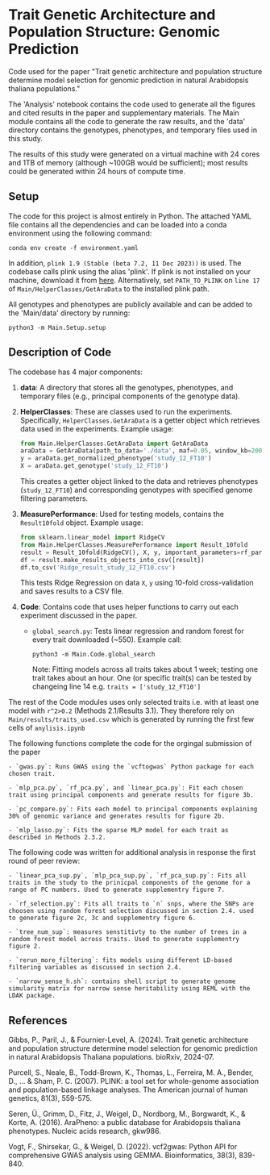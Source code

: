 # Trait Genetic Architecture and Population Structure: Genomic Prediction

Code used for the paper "Trait genetic architecture and population structure determine model selection for genomic prediction in natural Arabidopsis thaliana populations."

The 'Analysis' notebook contains the code used to generate all the figures and cited results in the paper and supplementary materials. The Main module contains all the code to generate the raw results, and the 'data' directory contains the genotypes, phenotypes, and temporary files used in this study.

The results of this study were generated on a virtual machine with 24 cores and 1TB of memory (although ~100GB would be sufficient); most results could be generated within 24 hours of compute time.

## Setup
The code for this project is almost entirely in Python. The attached YAML file contains all the dependencies and can be loaded into a conda environment using the following command:
```
conda env create -f environment.yaml
```
In addition, `plink 1.9 (Stable (beta 7.2, 11 Dec 2023))` is used. The codebase calls plink using the alias 'plink'. If plink is not installed on your machine, download it from [here](https://www.cog-genomics.org/plink/). Alternatively, set `PATH_TO_PLINK` on `line 17` of `Main/HelperClasses/GetAraData` to the installed plink path.

All genotypes and phenotypes are publicly available and can be added to the 'Main/data' directory by running:

```
python3 -m Main.Setup.setup
```

## Description of Code
The codebase has 4 major components:

1. **data**: A directory that stores all the genotypes, phenotypes, and temporary files (e.g., principal components of the genotype data).

2. **HelperClasses**: These are classes used to run the experiments. Specifically, `HelperClasses.GetAraData` is a getter object which retrieves data used in the experiments. Example usage:
    ```python
    from Main.HelperClasses.GetAraData import GetAraData
    araData = GetAraData(path_to_data='./data', maf=0.05, window_kb=200, r2=0.6)
    y = araData.get_normalized_phenotype('study_12_FT10')
    X = araData.get_genotype('study_12_FT10')
    ```
    This creates a getter object linked to the data and retrieves phenotypes (`study_12_FT10`) and corresponding genotypes with specified genome filtering parameters.

3. **MeasurePerformance**: Used for testing models, contains the `Result10fold` object. Example usage:
    ```python
    from sklearn.linear_model import RidgeCV
    from Main.HelperClasses.MeasurePerformance import Result_10fold
    result = Result_10fold(RidgeCV(), X, y, important_parameters=rf_params, name='Ridge', cv=10)
    df = result.make_results_objects_into_csv([result])
    df.to_csv('Ridge_result_study_12_FT10.csv')
    ```
    This tests Ridge Regression on data `X`, `y` using 10-fold cross-validation and saves results to a CSV file.

4. **Code**: Contains code that uses helper functions to carry out each experiment discussed in the paper.

    - `global_search.py`: Tests linear regression and random forest for every trait downloaded (~550). Example call:
      ```
      python3 -m Main.Code.global_search
      ```
      Note: Fitting models across all traits takes about 1 week; testing one trait takes about an hour. One (or specific trait(s) can be tested by changeing line 14 e.g. `traits = ['study_12_FT10']`

The rest of the Code modules uses only selected traits i.e. with at least one model with `r^2>0.2` (Methods 2.1/Results 3.1). They therefore rely on `Main/results/traits_used.csv` which is generated by running the first few cells of `anylisis.ipynb`

The following functions complete the code for the orgingal submission of the paper

    - `gwas.py`: Runs GWAS using the `vcftogwas` Python package for each chosen trait.

    - `mlp_pca.py`, `rf_pca.py`, and `linear_pca.py`: Fit each chosen trait using principal components and generate results for figure 3b.

    - `pc_compare.py`: Fits each model to principal components explaining 30% of genomic variance and generates results for figure 2b.

    - `mlp_lasso.py`: Fits the sparse MLP model for each trait as described in Methods 2.3.2.

The following code was written for additional analysis in response the first round of peer review:

    - `linear_pca_sup.py`, `mlp_pca_sup.py`, `rf_pca_sup.py`: Fits all traits in the study to the prinicpal components of the genome for a range of PC numbers. Used to generate supplementry figure 7.

    - `rf_selection.py`: Fits all traits to `n` snps, where the SNPs are choosen using random forest selection discussed in section 2.4. used to generate figure 2c, 3c and supplementry figure 6.

    - `tree_num_sup`: measures senstitivty to the number of trees in a random forest model across traits. Used to generate supplementry figure 2.

    - `rerun_more_filtering`: fits models using different LD-based filtering variables as discussed in section 2.4.

    - `narrow_sense_h.sh`: contains shell script to generate genome simularity matrix for narrow sense heritability using REML with the LDAK package.


## References
Gibbs, P., Paril, J., & Fournier-Level, A. (2024). Trait genetic architecture and population structure determine model selection for genomic prediction in natural Arabidopsis Thaliana populations. bioRxiv, 2024-07.

Purcell, S., Neale, B., Todd-Brown, K., Thomas, L., Ferreira, M. A., Bender, D., ... & Sham, P. C. (2007). PLINK: a tool set for whole-genome association and population-based linkage analyses. The American journal of human genetics, 81(3), 559-575.

Seren, Ü., Grimm, D., Fitz, J., Weigel, D., Nordborg, M., Borgwardt, K., & Korte, A. (2016). AraPheno: a public database for Arabidopsis thaliana phenotypes. Nucleic acids research, gkw986.

Vogt, F., Shirsekar, G., & Weigel, D. (2022). vcf2gwas: Python API for comprehensive GWAS analysis using GEMMA. Bioinformatics, 38(3), 839-840.


